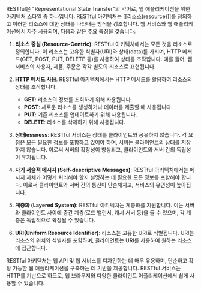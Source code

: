 RESTful은 "Representational State Transfer"의 약어로, 웹 애플리케이션을 위한 아키텍처 스타일 중 하나입니다. RESTful 아키텍처는 [[리소스(resource)]]를 정의하고 이러한 리소스에 대한 상태를 나타내는 방식을 강조합니다. 웹 서비스와 웹 애플리케이션에서 자주 사용되며, 다음과 같은 주요 특징을 갖습니다:

1. **리소스 중심 (Resource-Centric)**: RESTful 아키텍처에서는 모든 것을 리소스로 정의합니다. 이 리소스는 고유한 식별자(URI)와 상태(data)를 가지며, HTTP 메서드(GET, POST, PUT, DELETE 등)를 사용하여 상태를 조작합니다. 예를 들어, 웹 서비스의 사용자, 제품, 주문은 각각 별도의 리소스로 표현됩니다.

2. **HTTP 메서드 사용**: RESTful 아키텍처에서는 HTTP 메서드를 활용하여 리소스의 상태를 조작합니다.
   - **GET**: 리소스의 정보를 조회하기 위해 사용됩니다.
   - **POST**: 새로운 리소스를 생성하거나 데이터를 제출할 때 사용됩니다.
   - **PUT**: 기존 리소스를 업데이트하기 위해 사용됩니다.
   - **DELETE**: 리소스를 삭제하기 위해 사용됩니다.

3. **상태lessness**: RESTful 서비스는 상태를 클라이언트와 공유하지 않습니다. 각 요청은 모든 필요한 정보를 포함하고 있어야 하며, 서버는 클라이언트의 상태를 저장하지 않습니다. 이로써 서버의 확장성이 향상되고, 클라이언트와 서버 간의 독립성이 유지됩니다.

4. **자기 서술적 메시지 (Self-descriptive Messages)**: RESTful 아키텍처에서는 메시지 자체가 어떻게 처리해야 할지 설명하는 데 필요한 모든 정보를 포함해야 합니다. 이로써 클라이언트와 서버 간의 통신이 단순해지고, 서비스의 유연성이 높아집니다.

5. **계층화 (Layered System)**: RESTful 아키텍처는 계층화를 지원합니다. 이는 서버와 클라이언트 사이에 중간 계층(로드 밸런서, 캐시 서버 등)을 둘 수 있으며, 각 계층은 독립적으로 확장될 수 있습니다.

6. **URI(Uniform Resource Identifier)**: 리소스는 고유한 URI로 식별됩니다. URI는 리소스의 위치와 식별자를 포함하며, 클라이언트는 URI를 사용하여 원하는 리소스에 접근합니다.

RESTful 아키텍처는 웹 API 및 웹 서비스를 디자인하는 데 매우 유용하며, 단순하고 확장 가능한 웹 애플리케이션을 구축하는 데 기반을 제공합니다. RESTful 서비스는 HTTP를 기반으로 하므로, 웹 브라우저와 다양한 클라이언트 어플리케이션에서 쉽게 사용할 수 있습니다.